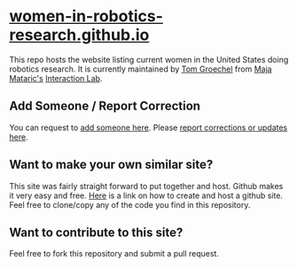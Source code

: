 # [women-in-robotics-research.github.io](https://us-women-in-robotics-research.github.io/)

This repo hosts the website listing current women in the United States doing robotics research. It is currently maintained by [Tom Groechel](https://tgroechel.github.io/) from [Maja Mataric's](http://www-robotics.usc.edu/~maja/) [Interaction Lab](http://robotics.usc.edu/interaction/).

## Add Someone / Report Correction

You can request to [add someone here](https://docs.google.com/forms/d/1N-CY4AZK38SU2r86aazEJNDjdChOfCAY4gvCG1c3y1s/). Please [report corrections or updates here](https://docs.google.com/forms/d/19kVUgy9F7bFfqehxZw45ENItS67Sn_SYXWOASykAFO0).

## Want to make your own similar site?

This site was fairly straight forward to put together and host. Github makes it very easy and free. [Here](https://pages.github.com/) is a link on how to create and host a github site. Feel free to clone/copy any of the code you find in this repository.

## Want to contribute to this site?

Feel free to fork this repository and submit a pull request.